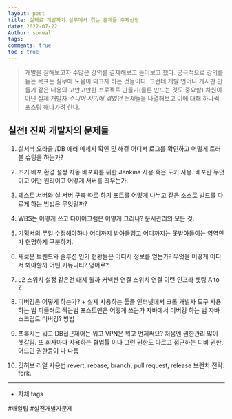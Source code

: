 ```yaml
---
layout: post
title: 실제로 개발자가 실무에서 겪는 문제들 주제선정
date: 2022-07-22
Author: soreal
tags:
comments: true
toc : true
---
```


> 개발을 잘해보고자 수많은 강의를 결제해보고 들어보고 했다.
> 궁극적으로 강의를 듣는 목표는 실무에 도움이 되고자 하는 것들이다. 그런데 개발 언어나 게시판 만들기 같은 내용의 고만고만한 프로젝트 만들기(물론 만드는 것도 중요함) 차원이 아닌 실제 개발자 *주니어 시기에 겪었던 문제*들을 나열해보고 이에 대해 하나씩 포스팅 해나가려 한다.


## 실전! 진짜 개발자의 문제들

1. 실서버 오라클 /DB 에러 메세지 확인 및 해결
어디서 로그를 확인하고 어떻게 트러블 슈팅을 하는가?

2. 초기 배포 환경 설정
자동 배포화를 위한 Jenkins 사용 혹은 도커 사용. 배포란 무엇이고 어떤 원리이고 어떻게 서버를 띄우는가.

3. 테스트 서버와 실 서버 구축 따로 하기
포트를 어떻게 나누고 같은 소스로 빌드를 다르게 하는 방법은 무엇일까?

4. WBS는 어떻게 쓰고 다이어그램은 어떻게 그리나?
문서관리의 모든 것.

5. 기획서의 무얼 수정해야하나 어디까지 받아들잉고 어디까지는 못받아들이는 영역인가
현명하게 구분하기.

6. 새로운 트렌드와 솔루션 인기 현황들은 어디서 정보를 얻는가?
무엇을 어떻게 어디서 봐야할까 어떤 커뮤니티? 영어로?

7. L2 스위치 설정 같은건 대체 뭘까
커넥션 연결 스위치 연결 이런 인프라 셋팅 A to Z

8. 디버깅은 어떻게 하는가? + 실제 사용하는 툴들
인터넷에서 크롬 개발자 도구 사용하는 법
피들러로 찍는법
포스트맨은 어떻게 쓰는가
자바에서 디버깅 하는 법
자바스크립트 디버깅? 방법


9. 프록시는 뭐고 DB접근제어는 뭐고 VPN은 뭐고 언제써요?
처음엔 권한관리 많이 헷갈림.
또 회사마다 사용하는 협업툴 이나 그런 권한도 다르고 접근하는 디비 권한, 어드민 권한등이 다 다름


10. 깃허브 리얼 사용법
revert, rebase, branch, pull request, release 브랜치 전략. fork.


***
- 자체 tags

#깨알팁 #실전개발자문제